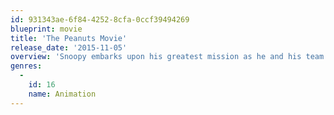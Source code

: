 ```yaml
---
id: 931343ae-6f84-4252-8cfa-0ccf39494269
blueprint: movie
title: 'The Peanuts Movie'
release_date: '2015-11-05'
overview: 'Snoopy embarks upon his greatest mission as he and his team take to the skies to pursue their arch-nemesis, while his best pal Charlie Brown begins his own epic quest back home.'
genres:
  -
    id: 16
    name: Animation
---
```

